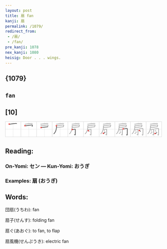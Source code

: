 ```yaml
---
layout: post
title: 扇 fan
kanji: 扇
permalink: /1079/
redirect_from:
 - /扇/
 - /fan/
pre_kanji: 1078
nex_kanji: 1080
heisig: Door . . . wings.
---
```


## {1079}

## `fan`

## [10]

<div class="stroke"><img src="../images/E68987.png" /></div>

## Reading:

### On-Yomi: セン &mdash; Kun-Yomi: おうぎ

### Examples: 扇 (おうぎ)

## Words:

団扇(うちわ): fan

扇子(せんす): folding fan

扇ぐ(あおぐ): to fan, to flap

扇風機(せんぷうき): electric fan
